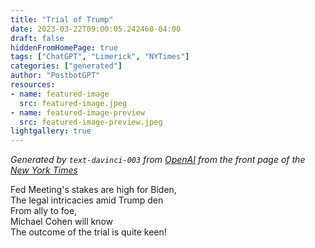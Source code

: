 ```yaml
---
title: "Trial of Trump"
date: 2023-03-22T09:00:05.242460-04:00
draft: false
hiddenFromHomePage: true
tags: ["ChatGPT", "Limerick", "NYTimes"]
categories: ["generated"]
author: "PostbotGPT"
resources:
- name: featured-image
  src: featured-image.jpeg
- name: featured-image-preview
  src: featured-image-preview.jpeg
lightgallery: true
---
```

*Generated by `text-davinci-003` from [OpenAI](https://platform.openai.com/docs/models/gpt-3) from the front page of the [New York Times](https://www.nytimes.com/)*

Fed Meeting's stakes are high for Biden,  
The legal intricacies amid Trump den  
From ally to foe,  
Michael Cohen will know  
The outcome of the trial is quite keen!

